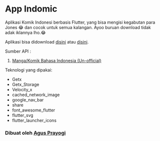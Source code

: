# App Indomic

Aplikasi Komik Indonesi berbasis Flutter, yang bisa mengisi kegabutan para Jones 😂 dan cocok untuk semua kalangan. 
Ayoo buruan download tidak adak iklannya lho.😂

Aplikasi bisa didownload [disini](https://tiny.one/app-indomic) atau [disini](https://tinyurl.com/App-IndoMic).


Sumber API :
1. [Manga/Komik Bahasa Indonesia (Un-official)](https://github.com/febryardiansyah/manga-api)

Teknologi yang dipakai:
  - Getx
  - Getx_Storage
  - Velocity_x
  - cached_network_image
  - google_nav_bar
  - share
  - font_awesome_flutter
  - flutter_svg
  - flutter_launcher_icons

### Dibuat oleh [Agus Prayogi](https://github.com/agusprayogi02)
